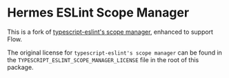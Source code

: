 # Hermes ESLint Scope Manager

This is a fork of [typescript-eslint's scope manager](https://github.com/typescript-eslint/typescript-eslint/tree/main/packages/scope-manager), enhanced to support Flow.

The original license for `typescript-eslint's scope manager` can be found in the `TYPESCRIPT_ESLINT_SCOPE_MANAGER_LICENSE` file in the root of this package.
